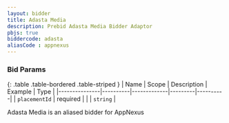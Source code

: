```yaml
---
layout: bidder
title: Adasta Media
description: Prebid Adasta Media Bidder Adaptor
pbjs: true
biddercode: adasta
aliasCode : appnexus
---
```


### Bid Params

{: .table .table-bordered .table-striped }
| Name          | Scope    | Description | Example | Type     |
|---------------|----------|-------------|---------|----------|
| `placementId` | required |             |         | `string` |

Adasta Media is an aliased bidder for AppNexus

